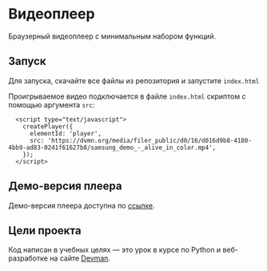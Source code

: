 #  Видеоплеер

Браузерный видеоплеер с минимальным набором функций.




## Запуск

Для запуска, скачайте все файлы из репозитория и запустите `index.html`

Проигрываемое видео подключается в файле `index.html` скриптом с помощью аргумента `src`:
```
  <script type="text/javascript">
    createPlayer({
      elementId: 'player',
      src: 'https://dvmn.org/media/filer_public/d0/16/d016d9b8-4180-4bb9-ad83-0241f61627b8/samsung_demo_-_alive_in_color.mp4',
    });
  </script>
```

## Демо-версия плеера
Демо-версия плеера доступна по [ссылке](https://0viktory0.github.io/player/).

## Цели проекта

Код написан в учебных целях — это урок в курсе по Python и веб-разработке на сайте [Devman](https://dvmn.org).